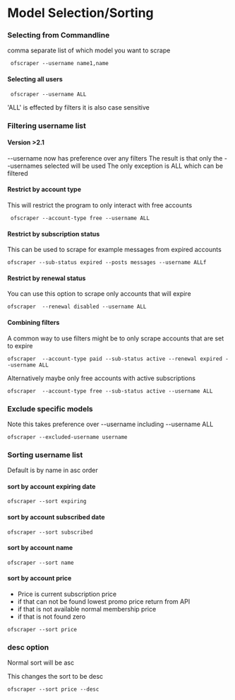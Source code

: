 # Model Selection/Sorting



### Selecting from Commandline

comma separate list of which model you want to scrape

```
 ofscraper --username name1,name
```

#### Selecting all users

```
 ofscraper --username ALL
```

'ALL' is effected by filters it is also case sensitive

### Filtering username list

#### Version >2.1

\--username now has preference over any filters The result is that only the --usernames selected will be used The only exception is ALL which can be filtered

#### Restrict by account type

This will restrict the program to only interact with free accounts

```
 ofscraper --account-type free --username ALL
```

#### Restrict by subscription status

This can be used to scrape for example messages from expired accounts

```
ofscraper --sub-status expired --posts messages --username ALLf
```

#### Restrict by renewal status

You can use this option to scrape only accounts that will expire

```
ofscraper  --renewal disabled --username ALL
```

#### Combining filters

A common way to use filters might be to only scrape accounts that are set to expire

```
ofscraper  --account-type paid --sub-status active --renewal expired --username ALL
```

Alternatively maybe only free accounts with active subscriptions

```
ofscraper  --account-type free --sub-status active --username ALL
```

### Exclude specific models

Note this takes preference over --username including --username ALL

```
ofscraper --excluded-username username
```

### Sorting username list

Default is by name in asc order

#### sort by account expiring date

```
ofscraper --sort expiring

```

#### sort by account subscribed date

```
ofscraper --sort subscribed

```

#### sort by account name

```
ofscraper --sort name

```

#### sort by account price

* Price is current subscription price
* if that can not be found lowest promo price return from API
* if that is not available normal membership price
* if that is not found zero

```
ofscraper --sort price

```

### desc option

Normal sort will be asc

This changes the sort to be desc

```
ofscraper --sort price --desc

```
